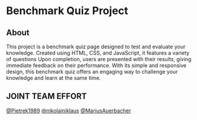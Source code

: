 # Benchmark Quiz Project

## About

This project is a benchmark quiz page designed to test and evaluate your knowledge. Created using HTML, CSS, and JavaScript, it features a variety of questions  Upon completion, users are presented with their results, giving immediate feedback on their performance. With its simple and responsive design, this benchmark quiz offers an engaging way to challenge your knowledge and learn at the same time.

## JOINT TEAM EFFORT

[@Pietrek1989](https://github.com/Pietrek1989)
[@nikolainiklaus](https://github.com/nikolainiklaus)
[@MariusAuerbacher](https://github.com/MariusAuerbacher)

